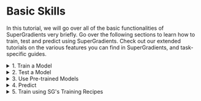 # Basic Skills

In this tutorial, we will go over all of the basic functionalities of SuperGradients very briefly.
Go over the following sections to learn how to train, test and predict using SuperGradients.
Check out our extended tutorials on the various features you can find in SuperGradients, and task-specific guides.

<details>
    <summary>1. Train a Model</summary>


0. Imports:

```python
from super_gradients.common.object_names import Models
from super_gradients.training import Trainer, models
from super_gradients.training.metrics.classification_metrics import Accuracy, Top5
from super_gradients.training.dataloaders.dataloaders import cifar10_train, cifar10_val
from super_gradients.training.utils.distributed_training_utils import setup_device
```


1. Call `init_trainer()` to initialize the super_gradients environment. This should be the first thing to be called by any code running super_gradients:

```python
init_trainer()
```

2. Call <a href="device.md">setup_device()</a> according to your available hardware and needs. For example, if you want the training to be performed entirely on the CPU:

```python
setup_device("cpu")
```

In case multiple GPUs are available, it is also possible to specify the number of GPUs to launch multi-gpu DDP training:

```python
setup_device(num_gpus=4)
```

It is also possible to launch the training with whatever available hardware there is (i.e., if there are 4 GPUs available, we will launch a DDP test with four processes) by passing `num_gpus=-1`:
```python
setup_device(num_gpus=-1)

```

3. Instantiate a Trainer object:

```python
trainer = Trainer(experiment_name="my_cifar_experiment", ckpt_root_dir="/path/to/checkpoints_directory/")
```

4. <a href="models.md">Instantiate a model</a>:

```python
model = models.get(Models.RESNET18, num_classes=10)
```

5. Define <a href="Metrics.md">metrics</a> and other <a href="https://github.com/Deci-AI/super-gradients/blob/master/src/super_gradients/recipes/training_hyperparams/default_train_params.yaml">training parameters</a>:

```python
training_params = {
    "max_epochs": 20,
    "initial_lr": 0.1,
    "loss": "cross_entropy",
    "train_metrics_list": [Accuracy(), Top5()],
    "valid_metrics_list": [Accuracy(), Top5()],
    "metric_to_watch": "Accuracy",
    "greater_metric_to_watch_is_better": True,
}
```

6. Instantiate <a href="https://pytorch.org/tutorials/beginner/basics/data_tutorial.html#preparing-your-data-for-training-with-dataloaders">PyTorch data loaders</a> for training and validation:

```python
train_loader = cifar10_train()
valid_loader = cifar10_val()
```

7. Launch training:

```python
trainer.train(model=model, training_params=training_params, train_loader=train_loader, valid_loader=valid_loader)
```

</details>

<details>
    <summary>2. Test a Model</summary>

0. Imports:

```python
from super_gradients.common.object_names import Models
from super_gradients.training import Trainer, models
from super_gradients.training.metrics.classification_metrics import Accuracy, Top5
from super_gradients.training.dataloaders.dataloaders import cifar10_val
from super_gradients.training.utils.distributed_training_utils import setup_device
```

1. Call `init_trainer()` to initialize the super_gradients environment. This should be the first thing to be called by any code running super_gradients:

```python
init_trainer()
```

2. Call <a href="device.md">setup_device()</a> according to your available hardware and needs. For example, if you want the test to be performed entirely on the CPU:

```python
setup_device("cpu")
```

In case multiple GPUs are available, it is also possible to specify the number of GPUs to launch a multi-gpu DDP test:

```python
setup_device(num_gpus=4)
```

It is also possible to launch the test with whatever available hardware there is (i.e., if there are 4 GPUs available, we will launch a DDP test with four processes) by passing `num_gpus=-1`:

```python
setup_device(num_gpus=-1)
```

3. Instantiate a Trainer object:

```python
trainer = Trainer(experiment_name="test_my_cifar_experiment", ckpt_root_dir="/path/to/checkpoints_directory/")
```

4. <a href="models.md">Instantiate a model</a> and load weights to it. Learn more about the different options for loading model weights from our <a href="checkpoints.md">checkpoints tutorial</a>:

```python
model = models.get(Models.RESNET18, num_classes=10, checkpoint_path="/path/to/checkpoints_directory/my_cifar_experiment/ckpt_best.pth")
```

5. Define <a href="Metrics.md">metrics</a> for test:

```python
test_metrics = [Accuracy(), Top5()]
```

6. Instantiate a <a href="https://pytorch.org/tutorials/beginner/basics/data_tutorial.html#preparing-your-data-for-training-with-dataloaders">PyTorch data loader</a> for testing:

```python
test_data_loader = cifar10_val()
```

7. Launch test:

```python
test_results = trainer.test(model=model, test_loader=test_data_loader, test_metrics_list=test_metrics)
print(f"Test results: Accuracy: {test_results['Accuracy']}, Top5: {test_results['Top5']}")
```

</details>

<details>
    <summary>3. Use Pre-trained Models</summary>

0. Imports:

```python
from super_gradients.common.object_names import Models
from super_gradients.training import models
from super_gradients.training.metrics.classification_metrics import Accuracy, Top5
from super_gradients.training.dataloaders.dataloaders import cifar10_train, cifar10_val
from super_gradients import Trainer, init_trainer
```

1. Call `init_trainer()` to initialize the super_gradients environment. This should be the first thing to be called by any code running super_gradients:

```python
init_trainer()
```

2. Call <a href="device.md">setup_device()</a> according to your available hardware and needs. For example, if you want the finetuning/test to be performed entirely on the CPU:

```python
setup_device("cpu")
```

In case multiple GPUs are available, it is also possible to specify the number of GPUs to launch multi-gpu DDP finetuning/test:

```python
setup_device(num_gpus=4)
```

It is also possible to launch the finetuning/test with whatever available hardware there is (i.e., if there are 4 GPUs available, a DDP finetuning/test with four processes will be launched) by passing `num_gpus=-1`:

```python
setup_device(num_gpus=-1)
```

3. Instantiate a pre-trained model from SG's <a href="http://bit.ly/3EGfKD4">model zoo</a>:

```python
model = models.get(Models.RESNET18, num_classes=10, pretrained_weights="imagenet")
```

Or use your local weights to instantiate a pre-trained model:

```python
model = models.get(Models.RESNET18, num_classes=10, checkpoint_path="/path/to/imagenet_checkpoint.pth", checkpoint_num_classes=1000)
```

Finetune or test your pre-trained model as done in the previous sections.

</details>

<details>
    <summary>4. Predict</summary>

0. Imports:

```python
from PIL import Image
import numpy as np
import requests
from super_gradients.training import models
from super_gradients.common.object_names import Models
import torchvision.transforms as T
import torch
from super_gradients.training.utils.distributed_training_utils import setup_device
```

1. Call `init_trainer()` to initialize the super_gradients environment. This should be the first thing to be called by any code running super_gradients:

```python
init_trainer()
```

2. Call <a href="device.md">setup_device()</a> according to your available hardware and needs:

```python
setup_device("cpu")
```

3. <a href="models.md">Instantiate a model</a>, load weights to it, and put it in `eval` mode:

```python
# Load the best model that we trained
best_model = models.get(Models.RESNET18, num_classes=10, checkpoint_path="/path/to/checkpoints_directory/my_cifar_experiment/ckpt_best.pth")
best_model.eval()
```

4. Create input data and preprocess it:

```python
url = "https://www.aquariumofpacific.org/images/exhibits/Magnificent_Tree_Frog_900.jpg"
image = np.array(Image.open(requests.get(url, stream=True).raw))

transforms = T.Compose([
    T.ToTensor(),
    T.Normalize(mean=(0.4914, 0.4822, 0.4465), std=(0.2023, 0.1994, 0.2010)),
    T.Resize((32, 32))
])
input_tensor = transforms(image).unsqueeze(0).to(next(best_model.parameters()).device)
```

5. Predict and visualize results:

```python
predictions = best_model(input_tensor)

classes = train_dataloader.dataset.classes
plt.xlabel(classes[torch.argmax(predictions)])
plt.imshow(image)
```

<img src="./images/frog_prediction.png" width="500">

</details>

<details>
    <summary>5. Train using SG's Training Recipes</summary>

0. Setup:
 - Clone the SG repo:

    ```shell
    git clone https://github.com/Deci-AI/super-gradients
    ```

 - Move to the root of the cloned project (where you find "requirements.txt" and "setup.py") and install super-gradients:

    ```shell
    pip install -e .
    ```

- Append super-gradients to the python path (Replace "YOUR-LOCAL-PATH" with the path to the downloaded repo) to avoid conflicts with any installed version of SG:

    ```shell
    export PYTHONPATH=$PYTHONPATH:<YOUR-LOCAL-PATH>/super-gradients/
    ```

1. Launch one of SG's <a href="https://github.com/Deci-AI/super-gradients/blob/master/src/super_gradients/recipes/Training_Recipes.md">training recipes</a>. For example, Resnet18 on Cifar10:

```shell
python -m super_gradients.train_from_recipe --config-name=cifar10_resnet experiment_name=my_resnet18_cifar10_experiment
```

Learn more in detail on how to launch, customize, and evaluate training recipes from our <a href="configuration_files.md">training with configuration files tutorial</a>.
</details>

